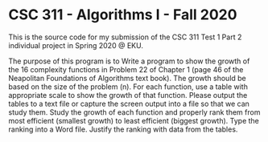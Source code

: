 # CSC 311 - Algorithms I - Fall 2020

This is the source code for my submission of the CSC 311 Test 1 Part 2 individual project in Spring 2020 @ EKU.

The purpose of this program is to Write a program to show the growth of the 16 complexity functions in 
Problem 22 of Chapter 1 (page 46 of the Neapolitan Foundations of Algorithms text book).  The growth should be based on the 
size of the problem (n). For each function, use a table with appropriate scale to show the growth of that function. 
Please output the tables to a text file or capture the screen output into a file so that we can study them. Study the growth of 
each function and properly rank them from most efficient (smallest growth) to least efficient (biggest growth). Type the ranking 
into a Word file.  Justify the ranking with data from the tables.
